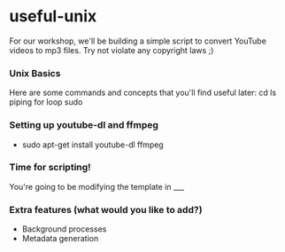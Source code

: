 # useful-unix

For our workshop, we'll be building a simple script to convert YouTube videos to mp3 files. Try not violate any copyright laws ;)

### Unix Basics
Here are some commands and concepts that you'll find useful later:
cd
ls
piping
for loop
sudo

### Setting up youtube-dl and ffmpeg
- sudo apt-get install youtube-dl ffmpeg

### Time for scripting!
You're going to be modifying the template in ___

### Extra features (what would you like to add?)
- Background processes
- Metadata generation
